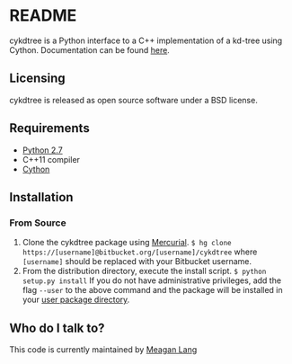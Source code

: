 # README #
cykdtree is a Python interface to a C++ implementation of a kd-tree using Cython. Documentation can be found [here](http://cykdtree.readthedocs.io/en/latest/).

## Licensing ##
cykdtree is released as open source software under a BSD license.

## Requirements ##
* [Python 2.7](https://www.python.org/download/releases/2.7/)
* C++11 compiler
* [Cython](http://cython.org/)

## Installation ##

### From Source ###
1. Clone the cykdtree package using [Mercurial](https://www.mercurial-scm.org/).
```$ hg clone https://[username]@bitbucket.org/[username]/cykdtree``` 
where ```[username]``` should be replaced with your Bitbucket username. 
2. From the distribution directory, execute the install script. ```$ python setup.py install```
If you do not have administrative privileges, add the flag ```--user``` to the above command and the package will be installed in your [user package directory](https://docs.python.org/2/install/#alternate-installation-the-user-scheme).

## Who do I talk to? ##
This code is currently maintained by [Meagan Lang](mailto:langmm.astro@gmail.com)